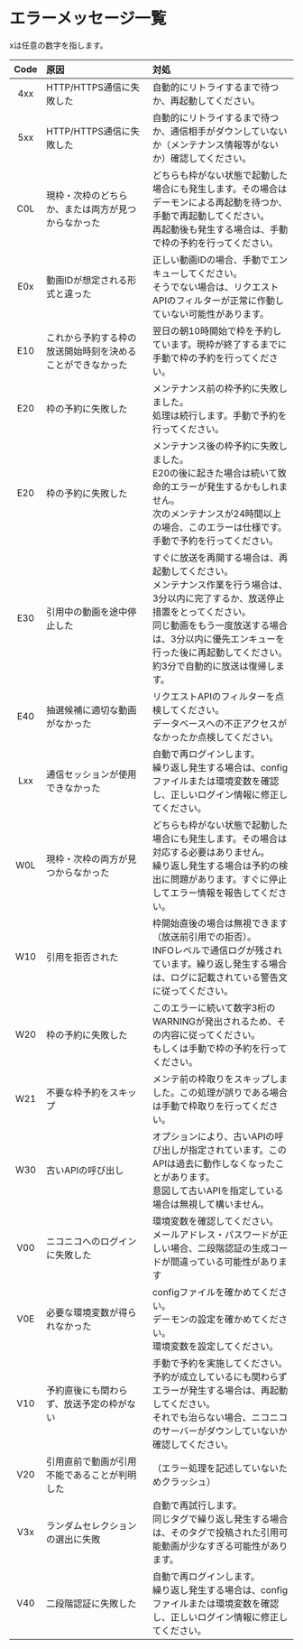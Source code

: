 # エラーメッセージ一覧

xは任意の数字を指します。

| Code | 原因 | 対処 |
| :---: | :--- | :--- |
| 4xx | HTTP/HTTPS通信に失敗した | 自動的にリトライするまで待つか、再起動してください。 |
| 5xx | HTTP/HTTPS通信に失敗した | 自動的にリトライするまで待つか、通信相手がダウンしていないか（メンテナンス情報等がないか）確認してください。 |
| C0L | 現枠・次枠のどちらか、または両方が見つからなかった | どちらも枠がない状態で起動した場合にも発生します。その場合はデーモンによる再起動を待つか、手動で再起動してください。<br>再起動後も発生する場合は、手動で枠の予約を行ってください。 |
| E0x | 動画IDが想定される形式と違った | 正しい動画IDの場合、手動でエンキューしてください。<br>そうでない場合は、リクエストAPIのフィルターが正常に作動していない可能性があります。 |
| E10 | これから予約する枠の放送開始時刻を決めることができなかった | 翌日の朝10時開始で枠を予約しています。現枠が終了するまでに手動で枠の予約を行ってください。 |
| E20 | 枠の予約に失敗した | メンテナンス前の枠予約に失敗しました。<br>処理は続行します。手動で予約を行ってください。 |
| E20 | 枠の予約に失敗した | メンテナンス後の枠予約に失敗しました。<br>E20の後に起きた場合は続いて致命的エラーが発生するかもしれません。<br>次のメンテナンスが24時間以上の場合、このエラーは仕様です。手動で予約を行ってください。 |
| E30 | 引用中の動画を途中停止した | すぐに放送を再開する場合は、再起動してください。<br>メンテナンス作業を行う場合は、3分以内に完了するか、放送停止措置をとってください。<br>同じ動画をもう一度放送する場合は、3分以内に優先エンキューを行った後に再起動してください。<br>約3分で自動的に放送は復帰します。 |
| E40 | 抽選候補に適切な動画がなかった | リクエストAPIのフィルターを点検してください。<br>データベースへの不正アクセスがなかったか点検してください。 |
| Lxx | 通信セッションが使用できなかった | 自動で再ログインします。<br>繰り返し発生する場合は、configファイルまたは環境変数を確認し、正しいログイン情報に修正してください。 |
| W0L | 現枠・次枠の両方が見つからなかった | どちらも枠がない状態で起動した場合にも発生します。その場合は対応する必要はありません。<br>繰り返し発生する場合は予約の検出に問題があります。すぐに停止してエラー情報を報告してください。 |
| W10 | 引用を拒否された | 枠開始直後の場合は無視できます（放送前引用での拒否）。<br>INFOレベルで通信ログが残されています。繰り返し発生する場合は、ログに記載されている警告文に従ってください。 |
| W20 | 枠の予約に失敗した | このエラーに続いて数字3桁のWARNINGが発出されるため、その内容に従ってください。<br>もしくは手動で枠の予約を行ってください。 |
| W21 | 不要な枠予約をスキップ | メンテ前の枠取りをスキップしました。この処理が誤りである場合は手動で枠取りを行ってください。 |
| W30 | 古いAPIの呼び出し | オプションにより、古いAPIの呼び出しが指定されています。このAPIは過去に動作しなくなったことがあります。<br>意図して古いAPIを指定している場合は無視して構いません。 |
| V00 | ニコニコへのログインに失敗した | 環境変数を確認してください。<br>メールアドレス・パスワードが正しい場合、二段階認証の生成コードが間違っている可能性があります |
| V0E | 必要な環境変数が得られなかった | configファイルを確かめてください。<br>デーモンの設定を確かめてください。<br>環境変数を設定してください。 |
| V10 | 予約直後にも関わらず、放送予定の枠がない | 手動で予約を実施してください。<br>予約が成立しているにも関わらずエラーが発生する場合は、再起動してください。<br>それでも治らない場合、ニコニコのサーバーがダウンしていないか確認してください。 |
| V20 | 引用直前で動画が引用不能であることが判明した | （エラー処理を記述していないためクラッシュ） |
| V3x | ランダムセレクションの選出に失敗 | 自動で再試行します。<br>同じタグで繰り返し発生する場合は、そのタグで投稿された引用可能動画が少なすぎる可能性があります。 |
| V40 | 二段階認証に失敗した | 自動で再ログインします。<br>繰り返し発生する場合は、configファイルまたは環境変数を確認し、正しいログイン情報に修正してください。 |
